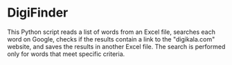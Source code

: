 # DigiFinder
This Python script reads a list of words from an Excel file, searches each word on Google, checks if the results contain a link to the "digikala.com" website, and saves the results in another Excel file. The search is performed only for words that meet specific criteria.
